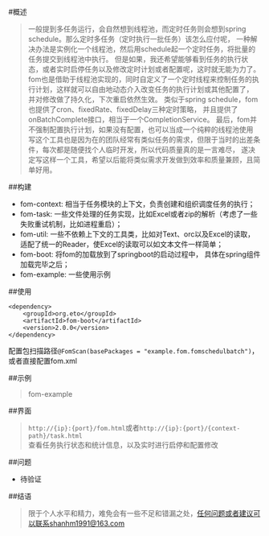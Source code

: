 #概述
> 一般提到多任务运行，会自然想到线程池，而定时任务则会想到spring schedule。那么定时多任务（定时执行一批任务）该怎么应付呢，
> 一种解决办法是实例化一个线程池，然后用schedule起一个定时任务，将批量的任务提交到线程池中执行。
> 但是如果，我还希望能够看到任务的执行状态，或者实时启停任务以及修改定时计划或者配置呢，这时就无能为力了。      
> fom也是借助于线程池实现的，同时自定义了一个定时线程来控制任务的执行计划，这样就可以自由地动态介入改变任务的执行计划或其他配置了，
> 并对修改做了持久化，下次重启依然生效。 类似于spring schedule，fom也提供了cron、fixedRate、fixedDelay三种定时策略，
> 并且提供了onBatchComplete接口，相当于一个CompletionService。
> 最后，fom并不强制配置执行计划，如果没有配置，也可以当成一个纯粹的线程池使用      
> 写这个工具也是因为在的团队经常有类似任务的需求，但限于当时的出差条件，每次都是随便找个人临时开发，所以代码质量真的是一言难尽，
> 遂决定写这样一个工具，希望以后能将类似需求开发做到效率和质量兼顾，且简单好用。

##构建
* fom-context: 相当于任务模块的上下文，负责创建和组织调度任务的执行；
* fom-task: 一些文件处理的任务实现，比如Excel或者zip的解析（考虑了一些失败重试机制，比如进程重启）；
* fom-util: 一些不依赖上下文的工具类，比如对Text、orc以及Excel的读取，适配了统一的Reader，使Excel的读取可以如文本文件一样简单；
* fom-boot: 将fom的加载放到了springboot的启动过程中， 具体在spring组件加载完毕之后；
* fom-example: 一些使用示例

##使用
```
<dependency>
	<groupId>org.eto</groupId>
	<artifactId>fom-boot</artifactId>
	<version>2.0.0</version>
</dependency>
```
配置包扫描路径`@FomScan(basePackages = "example.fom.fomschedulbatch")`，或者直接配置fom.xml

##示例
> fom-example

##界面
> `http://{ip}:{port}/fom.html`或者`http://{ip}:{port}/{context-path}/task.html`    
> 查看任务执行状态和统计信息，以及实时进行启停和配置修改

##问题
* 待验证

##结语
> 限于个人水平和精力，难免会有一些不足和错漏之处，任何问题或者建议可以联系shanhm1991@163.com
